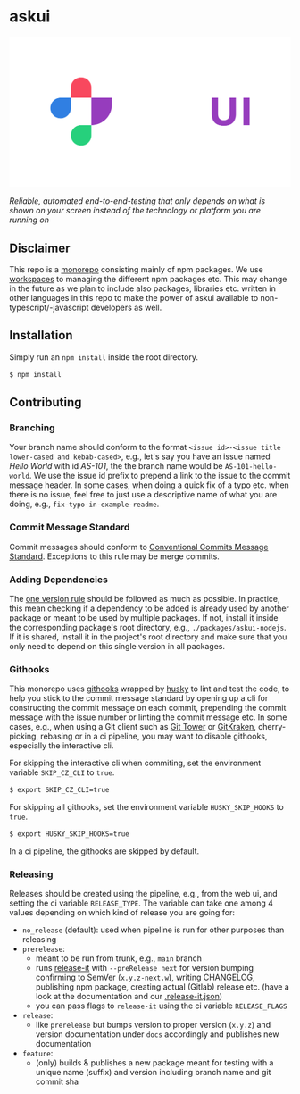 # askui


![askui logo](./docs/static/img/askui_logo-horizontal_negative_rgb.svg)

*Reliable, automated end-to-end-testing that only depends on what is shown on your screen instead of the technology or platform you are running on*

## Disclaimer

This repo is a [monorepo](https://en.wikipedia.org/wiki/Monorepo#:~:text=In%20version%20control%20systems%2C%20a,as%20a%20'shared%20codebase'.) consisting mainly of npm packages. We use [workspaces](https://docs.npmjs.com/cli/v7/using-npm/workspaces) to managing the different npm packages etc. This may change in the future as we plan to include also packages, libraries etc. written in other languages in this repo to make the power of askui available to non-typescript/-javascript developers as well.

## Installation

Simply run an `npm install` inside the root directory.

```sh
$ npm install
```

## Contributing

### Branching

Your branch name should conform to the format `<issue id>-<issue title lower-cased and kebab-cased>`, e.g., let's say you have an issue named *Hello World* with id *AS-101*, the the branch name would be `AS-101-hello-world`. We use the issue id prefix to prepend a link to the issue to the commit message header. In some cases, when doing a quick fix of a typo etc. when there is no issue, feel free to just use a descriptive name of what you are doing, e.g., `fix-typo-in-example-readme`.

### Commit Message Standard

Commit messages should conform to [Conventional Commits Message Standard](https://www.conventionalcommits.org/en/v1.0.0/). Exceptions to this rule may be merge commits.

### Adding Dependencies

The [one version rule](https://opensource.google/documentation/reference/thirdparty/oneversion#:~:text=There%20may%20only%20be%20one,several%20reasons%20for%20this%20restriction.) should be followed as much as possible. In practice, this mean checking if a dependency to be added is already used by another package or meant to be used by multiple packages. If not, install it inside the corresponding package's root directory, e.g., `./packages/askui-nodejs`. If it is shared, install it in the project's root directory and make sure that you only need to depend on this single version in all packages. 

### Githooks

This monorepo uses [githooks](https://git-scm.com/docs/githooks) wrapped by [husky](https://github.com/typicode/husky) to lint and test the code, to help you stick to the commit message standard by opening up a cli for constructing the commit message on each commit, prepending the commit message with the issue number or linting the commit message etc. In some cases, e.g., when using a Git client such as [Git Tower](https://www.git-tower.com/) or [GitKraken](https://www.gitkraken.com/), cherry-picking, rebasing or in a ci pipeline, you may want to disable githooks, especially the interactive cli.

For skipping the interactive cli when commiting, set the environment variable `SKIP_CZ_CLI` to `true`.
```sh
$ export SKIP_CZ_CLI=true
```

For skipping all githooks, set the environment variable `HUSKY_SKIP_HOOKS` to `true`.
```sh
$ export HUSKY_SKIP_HOOKS=true
```

In a ci pipeline, the githooks are skipped by default.

### Releasing

Releases should be created using the pipeline, e.g., from the web ui, and setting the ci variable `RELEASE_TYPE`. The variable can take one among 4 values depending on which kind of release you are going for:

- `no_release` (default): used when pipeline is run for other purposes than releasing 
- `prerelease`:
  - meant to be run from trunk, e.g., `main` branch
  - runs [release-it](https://github.com/release-it/release-it) with `--preRelease next` for version bumping confirming to SemVer (`x.y.z-next.w`), writing CHANGELOG, publishing npm package, creating actual (Gitlab) release etc. (have a look at the documentation and our [.release-it.json](./.release-it.json))
  - you can pass flags to `release-it` using the ci variable `RELEASE_FLAGS`
- `release`:
  - like `prerelease` but bumps version to proper version (`x.y.z`) and version documentation under `docs` accordingly and publishes new documentation
- `feature`:
  - (only) builds & publishes a new package meant for testing with a unique name (suffix) and version including branch name and git commit sha
